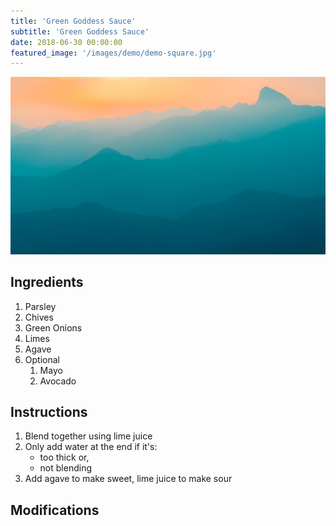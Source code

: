 ```yaml
---
title: 'Green Goddess Sauce'
subtitle: 'Green Goddess Sauce'
date: 2018-06-30 00:00:00
featured_image: '/images/demo/demo-square.jpg'
---
```


![](/images/demo/demo-landscape.jpg)

## Ingredients

1. Parsley
1. Chives
1. Green Onions
1. Limes
1. Agave
1. Optional
   1. Mayo
   1. Avocado

## Instructions

1. Blend together using lime juice
1. Only add water at the end if it's:
   - too thick or,
   - not blending
1. Add agave to make sweet, lime juice to make sour

## Modifications